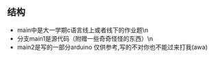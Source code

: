 ## 结构
- main中是大一学期c语言线上或者线下的作业题\n
- 分支main1是源代码（附赠一些奇奇怪怪的东西）\n
- main2是写的一部分arduino
仅供参考,写的不对你也不能过来打我(awa)
